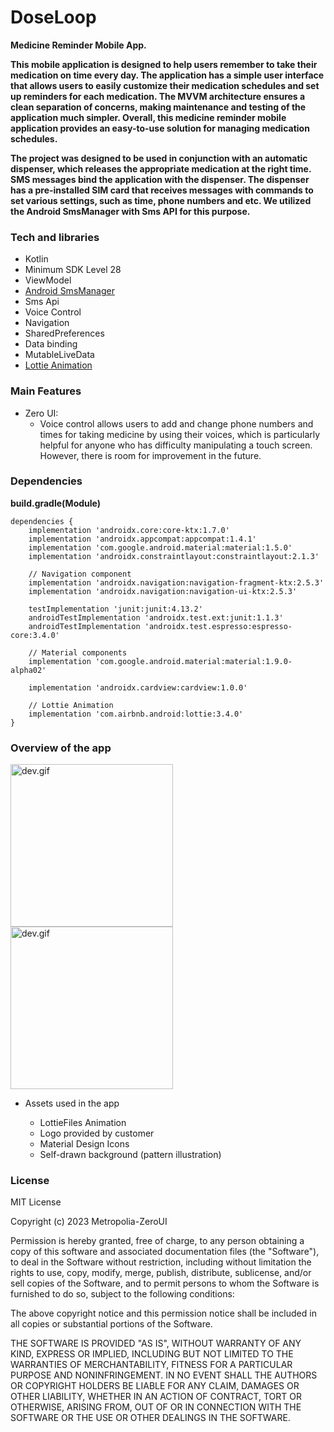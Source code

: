 # DoseLoop
<p><b> Medicine Reminder Mobile App.

This mobile application is designed to help users remember to take their medication on time every day. The application has a simple user interface that allows users to easily customize their medication schedules and set up reminders for each medication. The MVVM architecture ensures a clean separation of concerns, making maintenance and testing of the application much simpler. Overall, this medicine reminder mobile application provides an easy-to-use solution for managing medication schedules.

The project was designed to be used in conjunction with an automatic dispenser, which releases the appropriate medication at the right time. SMS messages bind the application with the dispenser. The dispenser has a pre-installed SIM card that receives messages with commands to set various settings, such as time, phone numbers and etc. We utilized the Android SmsManager with Sms API for this purpose.</b></p>

###  Tech and libraries
- Kotlin
- Minimum SDK Level 28
- ViewModel
- [Android SmsManager](https://developer.android.com/reference/android/telephony/SmsManager)
- Sms Api
- Voice Control
- Navigation
- SharedPreferences
- Data binding
- MutableLiveData
- [Lottie Animation](https://lottiefiles.com)

### Main Features
- Zero UI:  
    - Voice control allows users to add and change phone numbers and times for taking medicine by using their voices, which is particularly helpful for anyone who has difficulty manipulating a touch screen. However, there is room for improvement in the future.


### Dependencies
<p><b> build.gradle(Module)</p></b>

    dependencies {
        implementation 'androidx.core:core-ktx:1.7.0'
        implementation 'androidx.appcompat:appcompat:1.4.1'
        implementation 'com.google.android.material:material:1.5.0'
        implementation 'androidx.constraintlayout:constraintlayout:2.1.3'

        // Navigation component
        implementation 'androidx.navigation:navigation-fragment-ktx:2.5.3'
        implementation 'androidx.navigation:navigation-ui-ktx:2.5.3'

        testImplementation 'junit:junit:4.13.2'
        androidTestImplementation 'androidx.test.ext:junit:1.1.3'
        androidTestImplementation 'androidx.test.espresso:espresso-core:3.4.0'

        // Material components
        implementation 'com.google.android.material:material:1.9.0-alpha02'

        implementation 'androidx.cardview:cardview:1.0.0'

        // Lottie Animation
        implementation 'com.airbnb.android:lottie:3.4.0'
    }
    
### Overview of the app


<div align="left">
    <img alt="dev.gif" width="260" align="center" src="https://user-images.githubusercontent.com/43030856/235509457-b588b327-4abd-4eba-b0f8-9dcc18c50095.gif" />
    <img alt="dev.gif" width="260" align="center" src="https://user-images.githubusercontent.com/43030856/235509493-851f2ded-f647-4bcd-bedc-7fbfe0980dfe.gif" />
</div>


- Assets used in the app
  
  - LottieFiles Animation
  - Logo provided by customer
  - Material Design Icons
  - Self-drawn background (pattern illustration)


### License

MIT License

Copyright (c) 2023 Metropolia-ZeroUI

Permission is hereby granted, free of charge, to any person obtaining a copy
of this software and associated documentation files (the "Software"), to deal
in the Software without restriction, including without limitation the rights
to use, copy, modify, merge, publish, distribute, sublicense, and/or sell
copies of the Software, and to permit persons to whom the Software is
furnished to do so, subject to the following conditions:

The above copyright notice and this permission notice shall be included in all
copies or substantial portions of the Software.

THE SOFTWARE IS PROVIDED "AS IS", WITHOUT WARRANTY OF ANY KIND, EXPRESS OR
IMPLIED, INCLUDING BUT NOT LIMITED TO THE WARRANTIES OF MERCHANTABILITY,
FITNESS FOR A PARTICULAR PURPOSE AND NONINFRINGEMENT. IN NO EVENT SHALL THE
AUTHORS OR COPYRIGHT HOLDERS BE LIABLE FOR ANY CLAIM, DAMAGES OR OTHER
LIABILITY, WHETHER IN AN ACTION OF CONTRACT, TORT OR OTHERWISE, ARISING FROM,
OUT OF OR IN CONNECTION WITH THE SOFTWARE OR THE USE OR OTHER DEALINGS IN THE
SOFTWARE.
